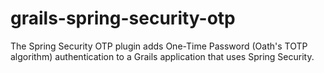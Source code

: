 grails-spring-security-otp
==========================

The Spring Security OTP plugin adds One-Time Password (Oath's TOTP algorithm) authentication to a Grails application that uses Spring Security.